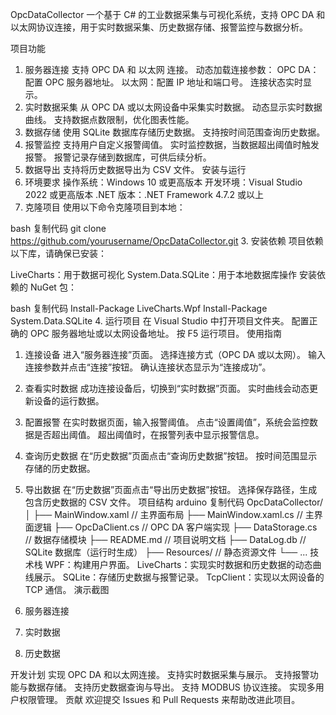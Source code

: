 OpcDataCollector
一个基于 C# 的工业数据采集与可视化系统，支持 OPC DA 和以太网协议连接，用于实时数据采集、历史数据存储、报警监控与数据分析。

项目功能
1. 服务器连接
支持 OPC DA 和 以太网 连接。
动态加载连接参数：
OPC DA：配置 OPC 服务器地址。
以太网：配置 IP 地址和端口号。
连接状态实时显示。
2. 实时数据采集
从 OPC DA 或以太网设备中采集实时数据。
动态显示实时数据曲线。
支持数据点数限制，优化图表性能。
3. 数据存储
使用 SQLite 数据库存储历史数据。
支持按时间范围查询历史数据。
4. 报警监控
支持用户自定义报警阈值。
实时监控数据，当数据超出阈值时触发报警。
报警记录存储到数据库，可供后续分析。
5. 数据导出
支持将历史数据导出为 CSV 文件。
安装与运行
1. 环境要求
操作系统：Windows 10 或更高版本
开发环境：Visual Studio 2022 或更高版本
.NET 版本：.NET Framework 4.7.2 或以上
2. 克隆项目
使用以下命令克隆项目到本地：

bash
复制代码
git clone https://github.com/yourusername/OpcDataCollector.git
3. 安装依赖
项目依赖以下库，请确保已安装：

LiveCharts：用于数据可视化
System.Data.SQLite：用于本地数据库操作
安装依赖的 NuGet 包：

bash
复制代码
Install-Package LiveCharts.Wpf
Install-Package System.Data.SQLite
4. 运行项目
在 Visual Studio 中打开项目文件夹。
配置正确的 OPC 服务器地址或以太网设备地址。
按 F5 运行项目。
使用指南
1. 连接设备
进入“服务器连接”页面。
选择连接方式（OPC DA 或以太网）。
输入连接参数并点击“连接”按钮。
确认连接状态显示为“连接成功”。
2. 查看实时数据
成功连接设备后，切换到“实时数据”页面。
实时曲线会动态更新设备的运行数据。
3. 配置报警
在实时数据页面，输入报警阈值。
点击“设置阈值”，系统会监控数据是否超出阈值。
超出阈值时，在报警列表中显示报警信息。
4. 查询历史数据
在“历史数据”页面点击“查询历史数据”按钮。
按时间范围显示存储的历史数据。
5. 导出数据
在“历史数据”页面点击“导出历史数据”按钮。
选择保存路径，生成包含历史数据的 CSV 文件。
项目结构
arduino
复制代码
OpcDataCollector/
│
├── MainWindow.xaml              // 主界面布局
├── MainWindow.xaml.cs           // 主界面逻辑
├── OpcDaClient.cs               // OPC DA 客户端实现
├── DataStorage.cs               // 数据存储模块
├── README.md                    // 项目说明文档
├── DataLog.db                   // SQLite 数据库（运行时生成）
├── Resources/                   // 静态资源文件
└── ...
技术栈
WPF：构建用户界面。
LiveCharts：实现实时数据和历史数据的动态曲线展示。
SQLite：存储历史数据与报警记录。
TcpClient：实现以太网设备的 TCP 通信。
演示截图
1. 服务器连接

2. 实时数据

3. 历史数据

开发计划
 实现 OPC DA 和以太网连接。
 支持实时数据采集与展示。
 支持报警功能与数据存储。
 支持历史数据查询与导出。
 支持 MODBUS 协议连接。
 实现多用户权限管理。
贡献
欢迎提交 Issues 和 Pull Requests 来帮助改进此项目。

